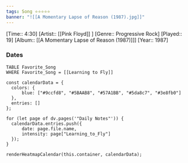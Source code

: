```yaml
---
tags: Song ⭐⭐⭐⭐⭐ 
banner: "![[A Momentary Lapse of Reason (1987).jpg]]"
---
```

[Time:: 4:30]
[Artist:: [[Pink Floyd]] ]
[Genre:: Progressive Rock]
[Played:: 19]
[Album:: [[A Momentary Lapse of Reason (1987)]]]
[Year:: 1987]
### Dates
````dataview
TABLE Favorite_Song
WHERE Favorite_Song = [[Learning to Fly]]
````
  ```dataviewjs
const calendarData = { 
	colors: { 
		blue: ["#9ccfd8", "#5BAAB8", "#57A1BB", "#5da8c7", "#3e8fb0"] 
	}, 
	entries: [] 
}; 

for (let page of dv.pages('"Daily Notes"')) { 
	calendarData.entries.push({ 
		date: page.file.name, 
		intensity: page["Learning_to_Fly"]
	}); 
} 

renderHeatmapCalendar(this.container, calendarData);
```
